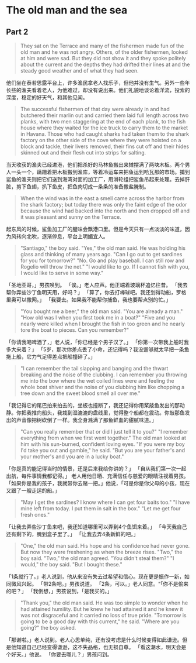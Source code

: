 # The old man and the sea
## Part 2
>They sat on the Terrace and many of the fishermen made fun of the old man and he was not angry. Others, of the older fishermen, looked at him and were sad. But they did not show it and they spoke politely about the current and the depths they had drifted their lines at and the steady good weather and of what they had seen.

他们坐在泰若思露平台上，许多渔民拿老人找乐子，但他并没有生气。另外一些年长些的渔夫看着老人，为他难过，却没有说出来。他们礼貌地谈论着洋流，投索的深度，稳定的好天气，和其他见闻。

>The successful fishermen of that day were already in and had butchered their marlin out and carried them laid full length across two planks, with two men staggering at the end of each plank, to the fish house where they waited for the ice truck to carry them to the market in Havana. Those who had caught sharks had taken them to the shark factory on the other side of the cove where they were hoisted on a block and tackle, their livers removed, their fins cut off and their hides skinned out and their flesh cut into strips for salting.

当天收获的渔夫已经进港，他们把杀好的马林鱼搬出来摊摆满了两块木板。两个男人一头一个，蹒跚着把木板搬到渔库，等着冷运车来把鱼运到哈瓦那的市场。捕到鲨鱼的渔夫则把它们送到海湾对面的加工厂，用滑轮组把鲨鱼吊起来处理。去掉肝脏，剪下鱼翅，扒下鱼皮，把鱼肉切成一条条的准备撒盐腌制。


>When the wind was in the east a smell came across the harbor from the shark factory; but today there was only the faint edge of the odor because the wind had backed into the north and then dropped off and it was pleasant and sunny on the Terrace.

起东风的时候，鲨鱼加工厂的腥味会飘港口里。但是今天只有一点淡淡的味道，因为风转向北吹，逐渐停息，平台上明媚宜人。



>"Santiago," the boy said. "Yes," the old man said. He was holding his glass and thinking of many years ago. "Can I go out to get sardines for you for tomorrow?" "No. Go and play baseball. I can still row and Rogelio will throw the net." "I would like to go. If I cannot fish with you, I would like to serve in some way."

「圣地亚哥，」男孩唤到。
「诶。」老人应声。他正端着玻璃杯追忆往昔。
「我去帮你弄些沙丁鱼明天用，好吗？」
「算了，你去打棒球吧。我还划得动船，罗格里奥可以撒网。」
「我要去。如果我不能帮你捕鱼，我也要帮点别的忙。」

>"You bought me a beer," the old man said. "You are already a man." "How old was I when you first took me in a boat?" "Five and you nearly were killed when I brought the fish in too green and he nearly tore the boat to pieces. Can you remember?"

「你请我喝啤酒了，」老人说，「你已经是个男子汉了。」
「你第一次带我上船时我多大来着？」
「5岁，那次你差点丢了小命，还记得吗？我没遛够就太早把一条鱼拖上船，它力气足得差点把船撞碎了。」

>"I can remember the tail slapping and banging and the thwart breaking and the noise of the clubbing. I can remember you throwing me into the bow where the wet coiled lines were and feeling the whole boat shiver and the noise of you clubbing him like chopping a tree down and the sweet blood smell all over me."

「我记得它的尾巴拍来拍去的，坐板也撞断了，我还记得你用桨敲鱼发出的那动静。你把我推向船头，我栽到湿漉漉的盘线里，觉得整个船都在震动。你敲那鱼发出的声音像把树砍倒了一样。我全身溅满了那鱼鲜血的甜腻味道。」

>"Can you really remember that or did I just tell it to you?" "I remember everything from when we first went together." The old man looked at him with his sun-burned, confident loving eyes. "If you were my boy I'd take you out and gamble," he said. "But you are your father's and your mother's and you are in a lucky boat."

「你是真的能记得当时的情景，还是后来我给你讲的？」
「自从我们第一次一起出航，每件事情我都记得。」
老人用他日晒、充满信任与慈爱的眼睛注视着男孩。
「如果你是我的孩子，我就带你去赌一把。」他说，「可是你是你父母的小孩，现在又跟了一艘走运的船。」

>"May I get the sardines? I know where I can get four baits too." "I have mine left from today. I put them in salt in the box." "Let me get four fresh ones."

「让我去弄些沙丁鱼来吧，我还知道哪里可以弄到4个鱼饵来着。」
「今天我自己还有剩下的，腌到盒子里了。」
「让我去弄4条新鲜的吧。」

>"One," the old man said. His hope and his confidence had never gone. But now they were freshening as when the breeze rises. "Two," the boy said. "Two," the old man agreed. "You didn't steal them?" "I would," the boy said. "But I bought these."

「1条就行了。」老人说到，他从来没有失去过希望和信心。现在更是振作一新，如同微风兴起。
「带2条吧。」男孩说道。
「2条，可以。」老人同意。“「你不是偷来的吧？」
「我倒想，」男孩说到，「是我买的。」


>"Thank you," the old man said. He was too simple to wonder when he had attained humility. But he knew he had attained it and he knew it was not disgraceful and it carried no loss of true pride. "Tomorrow is going to be a good day with this current," he said. "Where are you going?" the boy asked.

「那谢啦。」老人说到。老人心思单纯，还有没考虑是什么时候变得如此谦逊。但是他知道自己已经变得谦逊，这不失品格，也无损自尊。
「看这潮水，明天会是个好天。」他说。
「你要去哪儿？」男孩问到。
